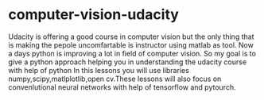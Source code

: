# computer-vision-udacity
Udacity  is offering a good course in computer vision but the only thing that is making the pepole uncomfartable is instructor using matlab as tool.
Now a days python is improving a lot in field of computer vision. So my goal is to give a python approach helping you in understanding the udacity course with help of python
In this lessons you will use libraries numpy,scipy,matlplotlib,open cv.These lessons will also focus on convenlutional neural networks with help of tensorflow and pytourch.
